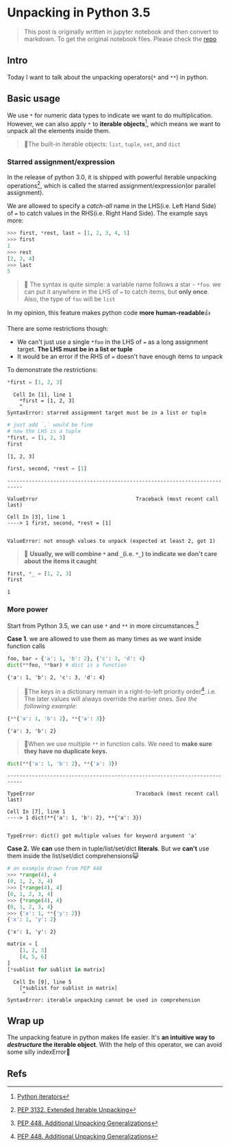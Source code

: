# Unpacking in Python 3.5


> This post is originally written in jupyter notebook and then convert to markdown. To get the original notebook files. Please check the [repo](https://github.com/MartinLwx/oh_my_python)
## Intro

Today I want to talk about the unpacking operators(`*` and `**`) in python.

## Basic usage

We use `*` for numeric data types to indicate we want to do multiplication. However, we can also apply `*` to **iterable objects**[^1], which means we want to unpack all the elements inside them.

> 📒The built-in iterable objects: `list`, `tuple`, `set`, and `dict`

### Starred assignment/expression

In the release of python 3.0, it is shipped with powerful iterable unpacking operations[^3], which is called the starred assignment/expression(or parallel assignment).

We are allowed to specify a *catch-all* name in the LHS(i.e. Left Hand Side) of `=` to catch values in the RHS(i.e. Right Hand Side). The example says more:

```python
>>> first, *rest, last = [1, 2, 3, 4, 5]
>>> first
1
>>> rest
[2, 3, 4]
>>> last 
5
```

> 📒 The syntax is quite simple: a variable name follows a star - `*foo`. we can put it anywhere in the LHS of `=` to catch items, but **only once**. Also, the type of `foo` will be `list`

In my opinion, this feature makes python code **more human-readable**👍

There are some restrictions though:
- We can't just use a single `*foo` in the LHS of `=` as a long assignment target. **The LHS must be in a list or tuple**
- It would be an error if the RHS of `=` doesn't have enough items to unpack

To demonstrate the restrictions:


```python
*first = [1, 2, 3]
```


      Cell In [1], line 1
        *first = [1, 2, 3]
        ^
    SyntaxError: starred assignment target must be in a list or tuple




```python
# just add `,` would be fine
# now the LHS is a tuple
*first, = [1, 2, 3]       
first
```




    [1, 2, 3]




```python
first, second, *rest = [1]
```


    ---------------------------------------------------------------------------

    ValueError                                Traceback (most recent call last)

    Cell In [3], line 1
    ----> 1 first, second, *rest = [1]


    ValueError: not enough values to unpack (expected at least 2, got 1)


> 📒 **Usually, we will combine `*` and `_`(i.e. `*_`) to indicate we don't care about the items it caught**


```python
first, *_ = [1, 2, 3]
first
```




    1



### More power

Start from Python 3.5, we can use `*` and `**` in more circumstances.[^2]

**Case 1**. we are allowed to use them as many times as we want inside function calls


```python
foo, bar = {'a': 1, 'b': 2}, {'c': 3, 'd': 4}
dict(**foo, **bar) # dict is a function
```




    {'a': 1, 'b': 2, 'c': 3, 'd': 4}



> 📒The keys in a dictionary remain in a right-to-left priority order[^2]. i.e. The later values will always override the earlier ones. *See the following example*:


```python
{**{'a': 1, 'b': 2}, **{'a': 3}}
```




    {'a': 3, 'b': 2}



> 📒When we use multiple `**` in function calls. We need to **make sure they have no duplicate keys.**


```python
dict(**{'a': 1, 'b': 2}, **{'a': 3})
```


    ---------------------------------------------------------------------------

    TypeError                                 Traceback (most recent call last)

    Cell In [7], line 1
    ----> 1 dict(**{'a': 1, 'b': 2}, **{'a': 3})


    TypeError: dict() got multiple values for keyword argument 'a'


**Case 2.** We **can** use them in tuple/list/set/dict **literals**. But we **can't** use them inside the list/set/dict comprehensions😺


```python
# an example drawn from PEP 448
>>> *range(4), 4
(0, 1, 2, 3, 4)
>>> [*range(4), 4]
[0, 1, 2, 3, 4]
>>> {*range(4), 4}
{0, 1, 2, 3, 4}
>>> {'x': 1, **{'y': 2}}
{'x': 1, 'y': 2}
```




    {'x': 1, 'y': 2}




```python
matrix = [
    [1, 2, 3]
    [4, 5, 6]
]
[*sublist for sublist in matrix]
```


      Cell In [9], line 5
        [*sublist for sublist in matrix]
         ^
    SyntaxError: iterable unpacking cannot be used in comprehension



## Wrap up

The unpacking feature in python makes life easier. It's **an intuitive way to *destructure* the iterable object**. With the help of this operator, we can avoid some silly indexError🙅

## Refs

[^1]: [Python iterators](https://www.w3schools.com/python/python_iterators.asp)

[^2]: [PEP 448. Additional Unpacking Generalizations](https://peps.python.org/pep-0448/)

[^3]: [PEP 3132. Extended Iterable Unpacking](https://peps.python.org/pep-3132/)


